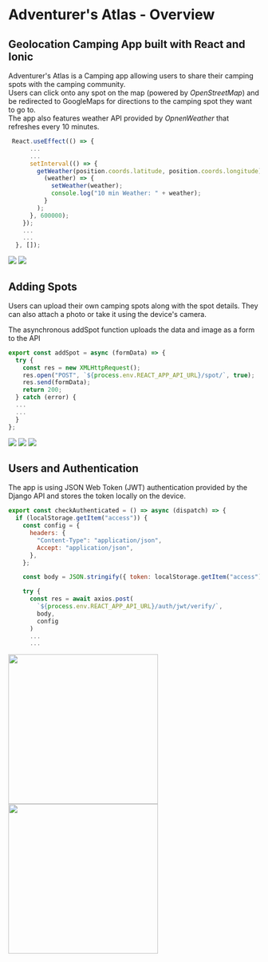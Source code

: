 # Adventurer's Atlas - Overview

## Geolocation Camping App built with React and Ionic

Adventurer's Atlas is a Camping app allowing users to share their camping spots with the camping community.  
Users can click onto any spot on the map (powered by *OpenStreetMap*) and be redirected to GoogleMaps for directions to the camping spot they want to go to.  
The app also features weather API provided by *OpnenWeather* that refreshes every 10 minutes.  

```JavaScript
 React.useEffect(() => {
      ...
      ...
      setInterval(() => {
        getWeather(position.coords.latitude, position.coords.longitude).then(
          (weather) => {
            setWeather(weather);
            console.log("10 min Weather: " + weather);
          }
        );
      }, 600000);
    });
    ...
    ...
  }, []);
```

<div>
<img src="images/Picture%201.png">
<img src="images/Picture2.png">
</div>

## Adding Spots
Users can upload their own camping spots along with the spot details. They can also attach a photo or take it using the device's camera.
  
The asynchronous addSpot function uploads the data and image as a form to the API

```JavaScript
export const addSpot = async (formData) => {
  try {
    const res = new XMLHttpRequest();
    res.open("POST", `${process.env.REACT_APP_API_URL}/spot/`, true);
    res.send(formData);
    return 200;
  } catch (error) {
  ...
  ...
  }
};
```


<div>
<img src="images/Spot1.png">
<img src="images/Spot2.png">
<img src="images/Spot3.png">
</div>

## Users and Authentication

The app is using JSON Web Token (JWT) authentication provided by the Django API and stores the token locally on the device.

```JavaScript
export const checkAuthenticated = () => async (dispatch) => {
  if (localStorage.getItem("access")) {
    const config = {
      headers: {
        "Content-Type": "application/json",
        Accept: "application/json",
      },
    };

    const body = JSON.stringify({ token: localStorage.getItem("access") });

    try {
      const res = await axios.post(
        `${process.env.REACT_APP_API_URL}/auth/jwt/verify/`,
        body,
        config
      )
      ...
      ...
```

<div>
<img src="images/Login.png" width="300px">
<img src="images/Register.png" width="300px">
</div>
